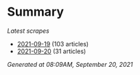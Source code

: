 # Summary
*Latest scrapes*
* [2021-09-19](https://github.com/nuuuwan/news_lk/blob/data/news_lk.2021-09-19.json) (103 articles)
* [2021-09-20](https://github.com/nuuuwan/news_lk/blob/data/news_lk.2021-09-20.json) (31 articles)

*Generated at 08:09AM, September 20, 2021*